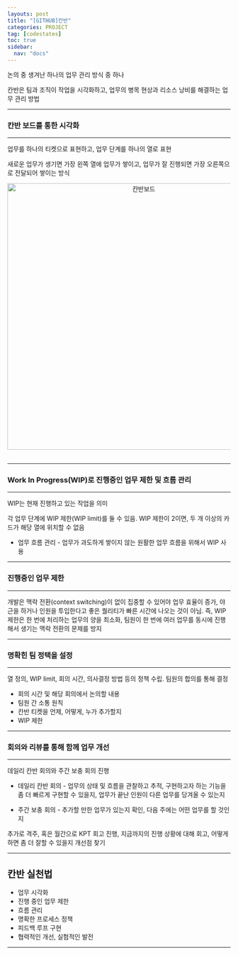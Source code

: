 ```yaml
---
layouts: post
title: "[GITHUB]칸반"
categories: PROJECT
tag: [codestates]
toc: true
sidebar:
  nav: "docs"
---
```


논의 중 생겨난 하나의 업무 관리 방식 중 하나

칸반은 팀과 조직이 작업을 시각화하고, 업무의 병목 현상과 리소스 낭비를 해결하는 업무 관리 방법

---

### 칸반 보드를 통한 시각화

---

업무를 하나의 티켓으로 표현하고, 업무 단계를 하나의 열로 표현

새로운 업무가 생기면 가장 왼쪽 열에 업무가 쌓이고, 업무가 잘 진행되면 가장 오른쪽으로 전달되어 쌓이는 방식

  <html>
      <div style ="text-align:center">
          <img src= "https://s3.ap-northeast-2.amazonaws.com/urclass-images/0VgKmypj_Kp1e3_-MW36B-1660882764085.jpeg" alt="칸반보드" width="600" height="600">
      </div>
  </html><br/>

---

### Work In Progress(WIP)로 진행중인 업무 제한 및 흐름 관리

---

WIP는 현재 진행하고 있는 작업을 의미

각 업무 단계에 WIP 제한(WIP limit)를 둘 수 있음. WIP 제한이 2이면, 두 개 이상의 카드가 해당 열에 위치할 수 없음

- 업무 흐름 관리 - 업무가 과도하게 쌓이지 않는 원활한 업무 흐름을 위해서 WIP 사용

---

### 진행중인 업무 제한

---

개발은 맥락 전환(context switching)이 없이 집중할 수 있어야 업무 효율이 증가, 야근을 하거나 인원을 투입한다고 좋은 퀄리티가 빠른 시간에 나오는 것이 아님. 즉, WIP 제한은 한 번에 처리하는 업무의 양을 최소화, 팀원이 한 번에 여러 업무를 동시에 진행해서 생기는 맥락 전환의 문제를 방지

---

### 명확힌 팀 정택을 설정

---

열 정의, WIP limit, 회의 시간, 의사결정 방법 등의 정책 수립. 팀원의 합의를 통해 결정

- 회의 시간 및 해당 회의에서 논의할 내용
- 팀원 간 소통 원칙
- 칸반 티켓을 언제, 어떻게, 누가 추가할지
- WIP 제한

---

### 회의와 리뷰를 통해 함께 업무 개선

---

데일리 칸반 회의와 주간 보충 회의 진행

- 데일리 칸반 회의 - 업무의 상태 및 흐름을 관찰하고 추적, 구현하고자 하는 기능을 좀 더 빠르게 구현할 수 있을지, 업무가 끝난 인원이 다른 업무를 당겨올 수 있는지

- 주간 보충 회의 - 추가할 만한 업무가 있는지 확인, 다음 주에는 어떤 업무를 할 것인지

추가로 격주, 혹은 월간으로 KPT 회고 진행, 지금까지의 진행 상황에 대해 회고, 어떻게 하면 좀 더 잘할 수 있을지 개선점 찾기

---

## 칸반 실천법

- 업무 시각화
- 진행 중인 업무 제한
- 흐름 관리
- 명확한 프로세스 정책
- 피드백 루프 구현
- 협력적인 개선, 실험적인 발전

---
